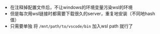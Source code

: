 
- 在注释掉配置文件后，不让windows的环境变量污染wsl的环境
- 但是每次用wsl链接时都需要下载很久的server，重复地安装（不同地hash值）
- 只需要单独 将 `/mnt/path/to/vscode/bin` 加入wsl path 就行了